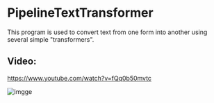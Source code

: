 # PipelineTextTransformer

This program is used to convert text from one form into another using several simple "transformers".
## Video: 
https://www.youtube.com/watch?v=fQq0b50mvtc

![imgge](https://img.youtube.com/vi/fQq0b50mvtc/maxresdefault.jpg)
